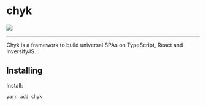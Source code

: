# chyk

<img src="https://i.imgur.com/0fU07ox.png">

---

Chyk is a framework to build universal SPAs on TypeScript, React and InversifyJS.

## Installing

Install:

```sh
yarn add chyk
```
